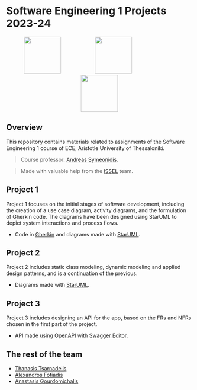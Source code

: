 # Software Engineering 1 Projects 2023-24

<p align=center>
<img src="https://github.com/user-attachments/assets/82054402-8a7c-4169-b487-45459a1a8ffb" height=100px width:auto />
  &emsp;&emsp;&emsp;&emsp;&emsp;&emsp;
<img src="https://github.com/user-attachments/assets/267e2765-1c5d-4a7a-8193-048a511043e9" height=100px width:auto />
  &emsp;&emsp;&emsp;&emsp;&emsp;&emsp;&emsp;&emsp;
<img src="https://github.com/user-attachments/assets/2cb1ae04-1a5d-4480-8ac4-296fc2635162" height=100px width:auto />
</p>

## Overview

This repository contains materials related to assignments of the Software Engineering 1 course of ECE, Aristotle University of Thessaloniki.

>Course professor: [Andreas Symeonidis](https://people.auth.gr/symeonid/).

> Made with valuable help from the [ISSEL](https://lab.issel.ee.auth.gr/) team.


## Project 1
Project 1 focuses on the initial stages of software development, including the creation of a use case diagram, activity diagrams, and the formulation of Gherkin code. The diagrams have been designed using StarUML to depict system interactions and process flows.

- Code in [Gherkin](https://cucumber.io/docs/gherkin/) and diagrams made with [StarUML](https://staruml.io/).

## Project 2
Project 2 includes static class modeling, dynamic modeling and applied design patterns, and is a continuation of the previous.

- Diagrams made with [StarUML](https://staruml.io/).   

## Project 3
Project 3 includes designing an API for the app, based on the FRs and NFRs chosen in the first part of the project.

- API made using [OpenAPI](https://www.openapis.org/) with [Swagger Editor](https://swagger.io/).

## The rest of the team

- [Thanasis Tsarnadelis](https://github.com/tsarnadelis)
- [Alexandros Fotiadis](https://github.com/afotiadis)
- [Anastasis Gourdomichalis](https://github.com/anasgourd)
